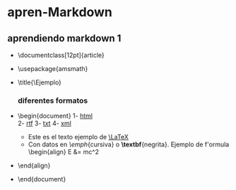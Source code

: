 # apren-Markdown
## aprendiendo markdown 1
- \documentclass[12pt]{article}
- \usepackage{amsmath}
- \title{\Ejemplo}
  ### diferentes formatos
- \begin{document}
  1- [html](https://github.com/danybea/apren-Markdown/blob/master/prueba1.html)\
  2- [rtf](https://github.com/danybea/apren-Markdown/blob/master/prueba1.RTF)
  3- [txt](https://github.com/danybea/apren-Markdown/blob/master/prueba1.txt)
  4- [xml](https://github.com/danybea/apren-Markdown/edit/master/prueba1.xml)
  
  - Este es el texto ejemplo de [\LaTeX](https://github.com/danybea/apren-Markdown/blob/master/README.md
)
  - Con datos en _\emph_{cursiva} o **\textbf**{negrita}.
Ejemplo de f\'ormula
\begin{align}
E &= mc^2
- \end{align}
- \end{document}
